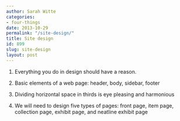 ```yaml
---
author: Sarah Witte
categories:
- four-things
date: 2013-10-29
permalink: "/site-design/"
title: Site design
id: 899
slug: site-design
layout: post
---
```

1. Everything you do in design should have a reason.

2. Basic elements of a web page: header, body, sidebar, footer

3. Dividing horizontal space in thirds is eye pleasing and harmonious

4. We will need to design five types of pages: front page, item page, collection page, exhibit page, and neatline exhibit page
